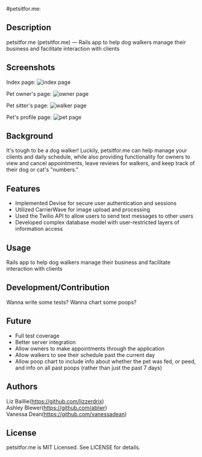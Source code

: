 #petsitfor.me:

## Description

petsitfor.me (petsitfor.me) — Rails app to help dog walkers manage their business and facilitate interaction with clients

## Screenshots

Index page:
![index page](https://raw.githubusercontent.com/lizzerdrix/dog_walker/master/app/assets/images/frontpage.png "Index page if user is not signed in")

Pet owner's page:
![owner page](https://raw.githubusercontent.com/lizzerdrix/dog_walker/master/app/assets/images/ownerpage.png "Pet owner page")

Pet sitter's page:
![walker page](https://raw.githubusercontent.com/lizzerdrix/dog_walker/master/app/assets/images/walkerpage.png "Pet sitter page")

Pet's profile page:
![pet page](https://raw.githubusercontent.com/lizzerdrix/dog_walker/master/app/assets/images/petpage.png "Pet's profile page")

## Background

It's tough to be a dog walker! Luckily, petsitfor.me can help manage your clients and daily schedule, while also providing functionality for owners to view and cancel appointments, leave reviews for walkers, and keep track of their dog or cat's "numbers."

## Features

+ Implemented Devise for secure user authentication and sessions
+ Utilized CarrierWave for image upload and processing
+ Used the Twilio API to allow users to send text messages to other users
+ Developed complex database model with user-restricted layers of information access

## Usage

Rails app to help dog walkers manage their business and facilitate interaction with clients

## Development/Contribution

Wanna write some tests? Wanna chart some poops?

## Future

- Full test coverage
- Better server integration
- Allow owners to make appointments through the application
- Allow walkers to see their schedule past the current day
- Allow poop chart to include info about whether the pet was fed, or peed, and info on all past poops (rather than just the past 7 days)

## Authors

Liz Baillie(https://github.com/lizzerdrix)<br>
Ashley Blewer(https://github.com/ablwr)<br>
Vanessa Dean(https://github.com/vanessadean)

## License

petsitfor.me is MIT Licensed. See LICENSE for details.